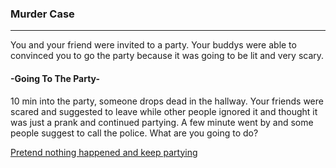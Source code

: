 ### Murder Case 
---
You and your friend were invited to a party. Your buddys were able to convinced you to go the party
because it was going to be lit and very scary. 
#### -Going To The Party-
10 min into the party, someone drops dead in the hallway.
Your friends were scared and suggested to leave while other people ignored it and thought it was just a
prank and continued partying. A few minute went by and some people suggest to call the police. What are
you going to do?  

[Pretend nothing happened and keep partying](../pretend/pretend.md)
